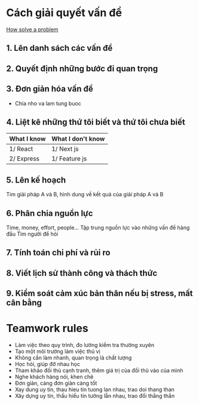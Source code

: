 # Cách giải quyết vấn đề

[How solve a problem](https://www.wikihow.vn/Gi%E1%BA%A3i-quy%E1%BA%BFt-V%E1%BA%A5n-%C4%91%E1%BB%81)


## 1. Lên danh sách các vấn đề

## 2. Quyết định những bước đi quan trọng

## 3. Đơn giản hóa vấn đề

- Chia nho va lam tung buoc

## 4. Liệt kê những thứ tôi biết và thứ tôi chưa biết

|What I know| What I don't know|
|--|--|
|1/ React | 1/ Next js |
|2/ Express | 1/ Feature js |

## 5. Lên kế hoạch
Tim giải pháp A và B, hình dung về kết quả của giải pháp A và B

## 6. Phân chia nguồn lực
Time, money, effort, people...
Tập trung nguồn lực vào những vấn đề hàng đầu
Tìm người để hỏi

## 7. Tính toán chi phí và rủi ro

## 8. Viết lịch sử thành công và thách thức

## 9. Kiểm soát cảm xúc bản thân nếu bị stress, mất cân bằng

# Teamwork rules

- Làm việc theo quy trình, đo lường kiểm tra thường xuyên
- Tạo một môi trường làm việc thú vị
- Không cần làm nhanh, quan trọng là chất lượng
- Học hỏi, giúp đỡ nhau học
- Tham khảo đối thủ cạnh tranh, thêm giá trị của đối thủ vào của mình
- Nghe khách hàng nói, khen chê
- Đơn giản, càng đơn giản càng tốt
- Xay dung uy tin, thau hieu tin tuong lan nhau, trao doi thang than
- Xây dựng uy tín, thấu hiểu tin tưởng lẫn nhau, trao đổi thẳng thắn
